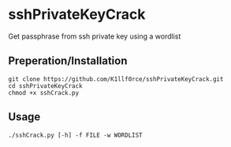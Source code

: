 # sshPrivateKeyCrack
Get passphrase from ssh private key using a wordlist
## Preperation/Installation
```
git clone https://github.com/K1llf0rce/sshPrivateKeyCrack.git
cd sshPrivateKeyCrack
chmod +x sshCrack.py
```
## Usage
```
./sshCrack.py [-h] -f FILE -w WORDLIST
```

